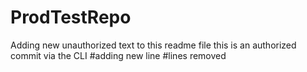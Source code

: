 # ProdTestRepo

Adding new unauthorized text to this readme file
this is an authorized commit via the CLI
#adding new line 
#lines removed
